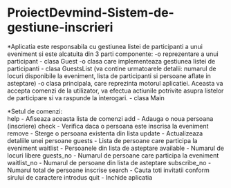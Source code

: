 # ProiectDevmind-Sistem-de-gestiune-inscrieri

*Aplicatia este responsabila cu gestiunea listei de participanti a unui eveniment si este alcatuita din 3 parti componente:
    -o reprezentare a unui participant - clasa Guest
    -o clasa care implementeaza gestiunea listei de participanti - clasa GuestsList (va contine urmatoarele detalii: numarul de locuri disponibile la eveniment, lista de participanti si persoane aflate in asteptare)
    -o clasa principala, care reprezinta motorul aplicatiei. Aceasta va accepta comenzi de la utilizator, va efectua actiunile potrivite asupra listelor de participare si va raspunde la interogari. - clasa Main
   
*Setul de comenzi:   
help         - Afiseaza aceasta lista de comenzi
add          - Adauga o noua persoana (inscriere)
check        - Verifica daca o persoana este inscrisa la eveniment
remove       - Sterge o persoana existenta din lista
update       - Actualizeaza detaliile unei persoane
guests       - Lista de persoane care participa la eveniment
waitlist     - Persoanele din lista de asteptare
available    - Numarul de locuri libere
guests_no    - Numarul de persoane care participa la eveniment
waitlist_no  - Numarul de persoane din lista de asteptare
subscribe_no - Numarul total de persoane inscrise
search       - Cauta toti invitatii conform sirului de caractere introdus
quit         - Inchide aplicatia

